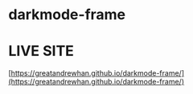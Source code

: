 # darkmode-frame
# LIVE SITE
[https://greatandrewhan.github.io/darkmode-frame/](https://greatandrewhan.github.io/darkmode-frame/)
